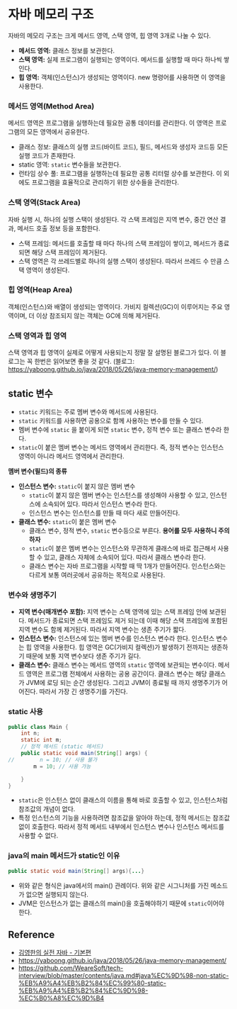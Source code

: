 # 자바 메모리 구조

자바의 메모리 구조는 크게 메서드 영역, 스택 영역, 힙 영역 3개로 나눌 수 있다.

- **메서드 영역:** 클래스 정보를 보관한다.
- **스택 영역:** 실제 프로그램이 실행되는 영역이다. 메서드를 실행할 때 마다 하나씩 쌓인다.
- **힙 영역:** 객체(인스턴스)가 생성되는 영역이다. new 명령어를 사용하면 이 영역을 사용한다.

### 메서드 영역(Method Area)

메서드 영역은 프로그램을 실행하는데 필요한 공통 데이터를 관리한다. 이 영역은 프로그램의 모든 영역에서 공유한다.

- 클래스 정보: 클래스의 실행 코드(바이트 코드), 필드, 메서드와 생성자 코드등 모든 실행 코드가 존재한다.
- static 영역: `static` 변수들을 보관한다.
- 런타임 상수 풀: 프로그램을 실행하는데 필요한 공통 리터럴 상수를 보관한다. 이 외에도 프로그램을 효율적으로 관리하기 위한 상수들을 관리한다.

### 스택 영역(Stack Area)

자바 실행 시, 하나의 실행 스택이 생성된다. 각 스택 프레임은 지역 변수, 중간 연산 결과, 메서드 호출 정보 등을 포함한다.

- 스택 프레임: 메서드를 호출할 때 마다 하나의 스택 프레임이 쌓이고, 메서드가 종료되면 해당 스택 프레임이 제거된다.
- 스택 영역은 각 쓰레드별로 하나의 실행 스택이 생성된다. 따라서 쓰레드 수 만큼 스택 영역이 생성된다.

### 힙 영역(Heap Area)

객체(인스턴스)와 배열이 생성되는 영역이다. 가비지 컬렉션(GC)이 이루어지는 주요 영역이며, 더 이상 참조되지 않는 객체는 GC에 의해 제거된다.

### 스택 영역과 힙 영역

스택 영역과 힙 영역이 실제로 어떻게 사용되는지 정말 잘 설명된 블로그가 있다. 이 블로그는 꼭 한번은 읽어보면 좋을 것 같다. (블로그: https://yaboong.github.io/java/2018/05/26/java-memory-management/)

## static 변수

- `static` 키워드는 주로 멤버 변수와 메서드에 사용된다.
- `static` 키워드를 사용하면 공용으로 함께 사용하는 변수를 만들 수 있다.
- 멤버 변수에 `static` 을 붙이게 되면 `static` 변수, 정적 변수 또는 클래스 변수라 한다.
- `static`이 붙은 멤버 변수는 메서드 영역에서 관리한다. 즉, 정적 변수는 인스턴스 영역이 아니라 메서드 영역에서 관리한다.

**멤버 변수(필드)의 종류**

- **인스턴스 변수:** `static`이 붙지 않은 멤버 변수
  - `static`이 붙지 않은 멤버 변수는 인스턴스를 생성해야 사용할 수 있고, 인스턴스에 소속되어 있다. 따라서 인스턴스 변수라 한다.
  - 인스턴스 변수는 인스턴스를 만들 때 마다 새로 만들어진다.
- **클래스 변수:** `static`이 붙은 멤버 변수
  - 클래스 변수, 정적 변수, `static` 변수등으로 부른다. **용어를 모두 사용하니 주의하자**
  - `static`이 붙은 멤버 변수는 인스턴스와 무관하게 클래스에 바로 접근해서 사용할 수 있고, 클래스 자체에 소속되어 있다. 따라서 클래스 변수라 한다.
  - 클래스 변수는 자바 프로그램을 시작할 때 딱 1개가 만들어진다. 인스턴스와는 다르게 보통 여러곳에서 공유하는 목적으로 사용된다.

### 변수와 생명주기

- **지역 변수(매개변수 포함):** 지역 변수는 스택 영역에 있는 스택 프레임 안에 보관된다. 메서드가 종료되면 스택 프레임도 제거 되는데 이때 해당 스택 프레임에 포함된 지역 변수도 함께 제거된다. 따라서 지역 변수는 생존 주기가 짧다.
- **인스턴스 변수:** 인스턴스에 있는 멤버 변수를 인스턴스 변수라 한다. 인스턴스 변수는 힙 영역을 사용한다. 힙 영역은 GC(가비지 컬렉션)가 발생하기 전까지는 생존하기 때문에 보통 지역 변수보다 생존 주기가 길다.
- **클래스 변수:** 클래스 변수는 메서드 영역의 `static` 영역에 보관되는 변수이다. 메서드 영역은 프로그램 전체에서 사용하는 공용 공간이다. 클래스 변수는 해당 클래스가 JVM에 로딩 되는 순간 생성된다. 그리고 JVM이 종료될 때 까지 생명주기가 어어진다. 따라서 가장 긴 생명주기를 가진다.

### static 사용

```java
public class Main {
    int n;
    static int m;
    // 정적 메서드 (static 메서드)
    public static void main(String[] args) {
//        n = 10; // 사용 불가
        m = 10; // 사용 가능

    }
}
```

- `static`은 인스턴스 없이 클래스의 이름을 통해 바로 호출할 수 있고, 인스턴스처럼 참조값의 개념이 없다.
- 특정 인스턴스의 기능을 사용하려면 참조값을 알아야 하는데, 정적 메서드는 참조값 없이 호출한다. 따라서 정적 메서드 내부에서 인스턴스 변수나 인스턴스 메서드를 사용할 수 없다.

### java의 main 메서드가 static인 이유

```java
public static void main(String[] args){...}
```

- 위와 같은 형식은 java에서의 main() 관례이다. 위와 같은 시그니처를 가진 메소드가 없으면 실행되지 않는다.
- JVM은 인스턴스가 없는 클래스의 main()을 호출해야하기 때문에 `static`이어야 한다.

## Reference

- [김영한의 실전 자바 - 기본편](https://www.inflearn.com/course/%EA%B9%80%EC%98%81%ED%95%9C%EC%9D%98-%EC%8B%A4%EC%A0%84-%EC%9E%90%EB%B0%94-%EA%B8%B0%EB%B3%B8%ED%8E%B8#)
- https://yaboong.github.io/java/2018/05/26/java-memory-management/
- https://github.com/WeareSoft/tech-interview/blob/master/contents/java.md#java%EC%9D%98-non-static-%EB%A9%A4%EB%B2%84%EC%99%80-static-%EB%A9%A4%EB%B2%84%EC%9D%98-%EC%B0%A8%EC%9D%B4
